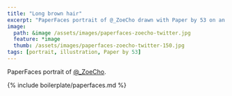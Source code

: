 ```yaml
---
title: "Long brown hair"
excerpt: "PaperFaces portrait of @_ZoeCho drawn with Paper by 53 on an iPad."
image: 
  path: &image /assets/images/paperfaces-zoecho-twitter.jpg 
  feature: *image
  thumb: /assets/images/paperfaces-zoecho-twitter-150.jpg
tags: [portrait, illustration, Paper by 53]
---
```


PaperFaces portrait of [@_ZoeCho](http://twitter.com/_ZoeCho).

{% include boilerplate/paperfaces.md %}
